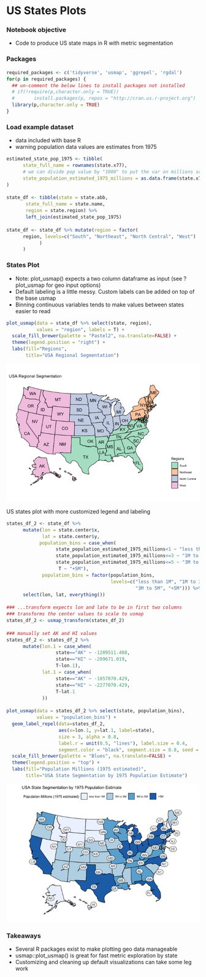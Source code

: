 US States Plots
================

### Notebook objective

  - Code to produce US state maps in R with metric segmentation

### Packages

``` r
required_packages <- c('tidyverse', 'usmap', 'ggrepel', 'rgdal')
for(p in required_packages) {
  ## un-comment the below lines to install packages not installed
  # if(!require(p,character.only = TRUE))
  #       install.packages(p, repos = "http://cran.us.r-project.org")
  library(p,character.only = TRUE)
}
```

### Load example dataset

  - data included with base R
  - warning population data values are estimates from 1975

<!-- end list -->

``` r
estimated_state_pop_1975 <- tibble(
      state_full_name = rownames(state.x77),
      # we can divide pop value by "1000" to put the var on millions scale
      state_population_estimated_1975_millions = as.data.frame(state.x77)$Population/1000
)

state_df <- tibble(state = state.abb,
       state_full_name = state.name,
       region = state.region) %>%
       left_join(estimated_state_pop_1975)

state_df <- state_df %>% mutate(region = factor(
      region, levels=c("South", "Northeast", "North Central", "West")
            )
      )
```

### States Plot

  - Note: plot\_usmap() expects a two column dataframe as input (see
    ?plot\_usmap for geo input options)
  - Default labeling is a little messy. Custom labels can be added on
    top of the base usmap
  - Binning continuous variables tends to make values between states
    easier to read

<!-- end list -->

``` r
plot_usmap(data = state_df %>% select(state, region),
           values = "region", labels = T) + 
  scale_fill_brewer(palette = "Pastel2", na.translate=FALSE) +
  theme(legend.position = "right") +
  labs(fill="Regions",
       title="USA Regional Segmentation")
```

![](us_state_plots_files/figure-gfm/stateplot1-1.png)<!-- -->

US states plot with more customized legend and labeling

``` r
states_df_2 <- state_df %>% 
      mutate(lon = state.center$x,
             lat = state.center$y,
            population_bins = case_when(
                  state_population_estimated_1975_millions<1 ~ "less than 1M",
                  state_population_estimated_1975_millions<=3 ~ "1M to 3M",
                  state_population_estimated_1975_millions<=5 ~ "3M to 5M",
                   T ~ "+5M"),
             population_bins = factor(population_bins, 
                                      levels=c("less than 1M", "1M to 3M",
                                               "3M to 5M", "+5M"))) %>%
      select(lon, lat, everything())

### ...transform expects lon and late to be in first two columns
### transforms the center values to scale to usmap
states_df_2 <- usmap_transform(states_df_2)

### manually set AK and HI values
states_df_2 <- states_df_2 %>%
      mutate(lon.1 = case_when(
                  state=="AK" ~ -1209511.408,
                  state=="HI" ~ -209671.019,
                  T~lon.1),
             lat.1 = case_when(
                  state=="AK" ~ -1857070.429,
                  state=="HI" ~ -2277070.429,
                  T~lat.1
             ))

plot_usmap(data = states_df_2 %>% select(state, population_bins),
           values = "population_bins") + 
  geom_label_repel(data=states_df_2, 
                   aes(x=lon.1, y=lat.1, label=state),
                   size = 3, alpha = 0.8,
                   label.r = unit(0.5, "lines"), label.size = 0.4,
                   segment.color = "black", segment.size = 0.8, seed = 123) +
  scale_fill_brewer(palette = "Blues", na.translate=FALSE) +
  theme(legend.position = "top") +
  labs(fill="Population Millions (1975 estimated)",
       title="USA State Segmentation by 1975 Population Estimate")
```

![](us_state_plots_files/figure-gfm/stateplot2-1.png)<!-- -->

### Takeaways

  - Several R packages exist to make plotting geo data manageable
  - usmap::plot\_usmap() is great for fast metric exploration by state
  - Customizing and cleaning up default visualizations can take some leg
    work
